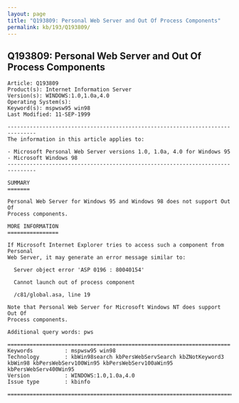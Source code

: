 ```yaml
---
layout: page
title: "Q193809: Personal Web Server and Out Of Process Components"
permalink: kb/193/Q193809/
---
```


## Q193809: Personal Web Server and Out Of Process Components

	Article: Q193809
	Product(s): Internet Information Server
	Version(s): WINDOWS:1.0,1.0a,4.0
	Operating System(s): 
	Keyword(s): mspwsw95 win98
	Last Modified: 11-SEP-1999
	
	-------------------------------------------------------------------------------
	The information in this article applies to:
	
	- Microsoft Personal Web Server versions 1.0, 1.0a, 4.0 for Windows 95 
	- Microsoft Windows 98 
	-------------------------------------------------------------------------------
	
	SUMMARY
	=======
	
	Personal Web Server for Windows 95 and Windows 98 does not support Out Of
	Process components.
	
	MORE INFORMATION
	================
	
	If Microsoft Internet Explorer tries to access such a component from Personal
	Web Server, it may generate an error message similar to:
	
	  Server object error 'ASP 0196 : 80040154'
	
	  Cannot launch out of process component
	
	  /c81/global.asa, line 19
	
	Note that Personal Web Server for Microsoft Windows NT does support Out Of
	Process components.
	
	Additional query words: pws
	
	======================================================================
	Keywords          : mspwsw95 win98 
	Technology        : kbWin98search kbPersWebServSearch kbZNotKeyword3 kbWin98 kbPersWebServ100Win95 kbPersWebServ100aWin95 kbPersWebServ400Win95
	Version           : WINDOWS:1.0,1.0a,4.0
	Issue type        : kbinfo
	
	=============================================================================
	
